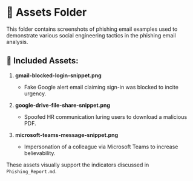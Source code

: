 
# 📂 Assets Folder

This folder contains screenshots of phishing email examples used to demonstrate various social engineering tactics in the phishing email analysis.

## 📸 Included Assets:

1. **gmail-blocked-login-snippet.png**  
   - Fake Google alert email claiming sign-in was blocked to incite urgency.

2. **google-drive-file-share-snippet.png**  
   - Spoofed HR communication luring users to download a malicious PDF.

3. **microsoft-teams-message-snippet.png**  
   - Impersonation of a colleague via Microsoft Teams to increase believability.

These assets visually support the indicators discussed in `Phishing_Report.md`.
